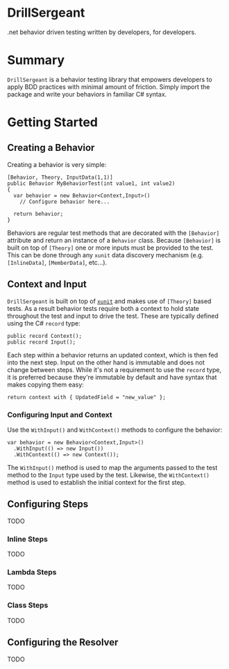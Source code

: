 # DrillSergeant
.net behavior driven testing written by developers, for developers.

# Summary

`DrillSergeant` is a behavior testing library that empowers developers to apply BDD practices with minimal amount of friction.  Simply import the package and write your behaviors in familiar C# syntax.

# Getting Started

## Creating a Behavior

Creating a behavior is very simple:

```
[Behavior, Theory, InputData(1,1)]
public Behavior MyBehaviorTest(int value1, int value2)
{
  var behavior = new Behavior<Context,Input>()
    // Configure behavior here...
    
  return behavior;
}
```

Behaviors are regular test methods that are decorated with the `[Behavior]` attribute and return an instance of a `Behavior` class.  Because `[Behavior]` is built on top of `[Theory]` one or more inputs must be provided to the test.  This can be done through any `xunit` data discovery mechanism (e.g. `[InlineData]`, `[MemberData]`, etc...).

## Context and Input

`DrillSergeant` is built on top of [`xunit`](https://xunit.net/) and makes use of `[Theory]` based tests.  As a result behavior tests require both a context to hold state throughout the test and input to drive the test.  These are typically defined using the C# `record` type:

```
public record Context();
public record Input();
```

Each step within a behavior returns an updated context, which is then fed into the next step.  Input on the other hand is immutable and does not change between steps.  While it's not a requirement to use the `record` type, it is preferred because they're immutable by default and have syntax that makes copying them easy:

```
return context with { UpdatedField = "new_value" };
```

### Configuring Input and Context

Use the `WithInput()` and `WithContext()` methods to configure the behavior:

```
var behavior = new Behavior<Context,Input>()
  .WithInput(() => new Input())
  .WithContext(() => new Context());
```

The `WithInput()` method is used to map the arguments passed to the test method to the `Input` type used by the test.  Likewise, the `WithContext()` method is used to establish the initial context for the first step.

## Configuring Steps

TODO

### Inline Steps

TODO

### Lambda Steps

TODO

### Class Steps

TODO

## Configuring the Resolver

TODO
